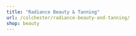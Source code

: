 ```yaml
---
title: "Radiance Beauty & Tanning"
url: /colchester/radiance-beauty-and-tanning/
shop: beauty
---
```

